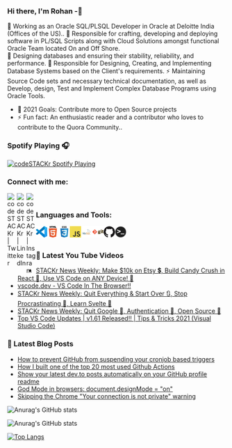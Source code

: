### Hi there, I'm Rohan -👋

🔭 Working as an Oracle SQL/PLSQL Developer in Oracle at Deloitte India (Offices of the US).. 
🌱 Responsible for crafting, developing and deploying software in PL/SQL Scripts along with Cloud Solutions amongst functional Oracle Team located On and Off Shore.         
👯 Designing databases and ensuring their stability, reliability, and performance.
🥅 Responsible for Designing, Creating, and Implementing Database Systems based on the Client's requirements.
⚡ Maintaining Source Code sets and necessary technical documentation, as well as Develop, design, Test and Implement Complex Database Programs using Oracle Tools.

- 🥅 2021 Goals: Contribute more to Open Source projects
- ⚡ Fun fact: An enthusiastic reader and a contributor who loves to contribute to the Quora Community.. 

### Spotify Playing 🎧

[<img src="https://now-playing-codestackr.vercel.app/api/spotify-playing" alt="codeSTACKr Spotify Playing" width="350" />](https://open.spotify.com/user/swyqyimdc12jajde4vpwd2x1b)

### Connect with me:

[<img align="left" alt="codeSTACKr | Twitter" width="22px" src="https://cdn.jsdelivr.net/npm/simple-icons@v3/icons/twitter.svg" />][twitter]
[<img align="left" alt="codeSTACKr | LinkedIn" width="22px" src="https://cdn.jsdelivr.net/npm/simple-icons@v3/icons/linkedin.svg" />][linkedin]
[<img align="left" alt="codeSTACKr | Instagram" width="22px" src="https://cdn.jsdelivr.net/npm/simple-icons@v3/icons/instagram.svg" />][instagram]

<br />

### Languages and Tools:

[<img align="left" alt="Visual Studio Code" width="26px" src="https://raw.githubusercontent.com/github/explore/80688e429a7d4ef2fca1e82350fe8e3517d3494d/topics/visual-studio-code/visual-studio-code.png" />][webdevplaylist]
[<img align="left" alt="HTML5" width="26px" src="https://raw.githubusercontent.com/github/explore/80688e429a7d4ef2fca1e82350fe8e3517d3494d/topics/html/html.png" />][webdevplaylist]
[<img align="left" alt="CSS3" width="26px" src="https://raw.githubusercontent.com/github/explore/80688e429a7d4ef2fca1e82350fe8e3517d3494d/topics/css/css.png" />][cssplaylist]

[<img align="left" alt="JavaScript" width="26px" src="https://raw.githubusercontent.com/github/explore/80688e429a7d4ef2fca1e82350fe8e3517d3494d/topics/javascript/javascript.png" />][jsplaylist]

[<img align="left" alt="MySQL" width="26px" src="https://raw.githubusercontent.com/github/explore/80688e429a7d4ef2fca1e82350fe8e3517d3494d/topics/mysql/mysql.png" />][webdevplaylist]

[<img align="left" alt="Git" width="26px" src="https://raw.githubusercontent.com/github/explore/80688e429a7d4ef2fca1e82350fe8e3517d3494d/topics/git/git.png" />][webdevplaylist]

[<img align="left" alt="GitHub" width="26px" src="https://raw.githubusercontent.com/github/explore/78df643247d429f6cc873026c0622819ad797942/topics/github/github.png" />][webdevplaylist]

[<img align="left" alt="Terminal" width="26px" src="https://raw.githubusercontent.com/github/explore/80688e429a7d4ef2fca1e82350fe8e3517d3494d/topics/terminal/terminal.png" />][webdevplaylist]

<br />
<br />

### 🚀 Latest You Tube Videos 
<!-- YOUTUBE:START -->
- [STACKr News Weekly: Make $10k on Etsy 💲, Build Candy Crush in React 🍭, Use VS Code on ANY Device! 🤯](https://www.youtube.com/watch?v=JOWeVhSz_bY)
- [vscode.dev - VS Code In The Browser!!](https://www.youtube.com/watch?v=-5TFQjzEK-8)
- [STACKr News Weekly: Quit Everything & Start Over 🔃, Stop Procrastinating 🛑, Learn Svelte 🏫](https://www.youtube.com/watch?v=kDdvT8coKwc)
- [STACKr News Weekly: Quit Google 🚫, Authentication 🔐, Open Source 💪](https://www.youtube.com/watch?v=KxLgwLa8Aq8)
- [Top VS Code Updates | v1.61 Released!! | Tips & Tricks 2021 (Visual Studio Code)](https://www.youtube.com/watch?v=JHgbB0RW-50)
<!-- YOUTUBE:END -->
### 📕 Latest Blog Posts
<!-- BLOG-POST-LIST:START -->
- [How to prevent GitHub from suspending your cronjob based triggers](https://dev.to/gautamkrishnar/how-to-prevent-github-from-suspending-your-cronjob-based-triggers-knf)
- [How I built one of the top 20 most used Github Actions](https://www.gautamkrishnar.com/how-i-built-one-of-the-top-20-most-used-github-actions/)
- [Show your latest dev.to posts automatically on your GitHub profile readme](https://dev.to/gautamkrishnar/show-your-latest-dev-to-posts-automatically-in-your-github-profile-readme-3nk8)
- [God Mode in browsers: document.designMode = "on"](https://dev.to/gautamkrishnar/god-mode-in-browsers-document-designmode-on-2pmo)
- [Skipping the Chrome "Your connection is not private" warning](https://dev.to/gautamkrishnar/quickbits-1-skipping-the-chrome-your-connection-is-not-private-warning-4kp1)
<!-- BLOG-POST-LIST:END -->




![Anurag's GitHub stats](https://github-readme-stats.vercel.app/api?username=rohan0881&show_icons=true)

![Anurag's GitHub stats](https://github-readme-stats.vercel.app/api?username=rohan0881&show_icons=true&theme=onedark)

[![Top Langs](https://github-readme-stats.vercel.app/api/top-langs/?username=rohan0881)](https://github.com/rohan0881/github-readme-stats)

   

[twitter]: https://twitter.com/0881_rohan
[instagram]: https://instagram.com/rohanp_0881
[linkedin]: https://linkedin.com/in/rohan-pinge-701a551b4/
[webdevplaylist]: https://www.youtube.com/playlist?list=PLkwxH9e_vrAJ0WbEsFA9W3I1W-g_BTsbt
[jsplaylist]: https://www.youtube.com/playlist?list=PLkwxH9e_vrALRJKu7wfXby3MKeflhTu6B
[cssplaylist]: https://www.youtube.com/playlist?list=PLkwxH9e_vrALSdvZuEh6gqQdmDoDIoqz4

